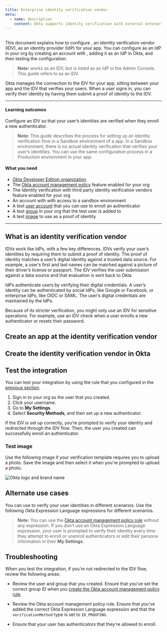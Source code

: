 ```yaml
---
title: Enterprise identity verification vendor
meta:
  - name: description
    content: Okta supports identity verification with external enterprise identity verification vendors. Get an overview of the process and prerequisites, as well as the set up instructions.
---
```


## <StackSnippet snippet="idp" inline />

This document explains how to configure <StackSnippet snippet="idp" inline />, an identity verification vendor (IDV), as an identity provider (IdP) for your app. You can configure <StackSnippet snippet="idp" inline /> as an IdP in your org by creating an account with <StackSnippet snippet="idp" inline />, adding it as an IdP in Okta, and then testing the configuration.

> **Note:** <StackSnippet snippet="idp" inline /> works as an IDV, but is listed as an IdP in the Admin Console. This guide refers to <StackSnippet snippet="idp" inline /> as an IDV.

Okta manages the connection to the IDV for your app, sitting between your app and the IDV that verifies your users. When a user signs in, you can verify their identity by having them submit a proof of identity to the IDV.

---

#### Learning outcomes

Configure an IDV so that your user’s identities are verified when they enroll a new authenticator.

> **Note:** This guide describes the process for setting up an identity verification flow in a Sandbox environment of a <StackSnippet snippet="idp" inline /> app. In a Sandbox environment, there is no actual identity verification that verifies your user’s identities. You can use the same configuration process in a Production environment in your <StackSnippet snippet="idp" inline /> app.

#### What you need

* [Okta Developer Edition organization](https://developer.okta.com/signup)
* The [Okta account management policy](/docs/guides/okta-account-management-policy/main/) feature enabled for your org
* The Identity verification with third party identity verification vendors feature enabled for your org
* An account with <StackSnippet snippet="idpaccount" inline /> with access to a sandbox environment
* A test [user account](https://help.okta.com/okta_help.htm?type=oie&id=ext-usgp-add-users) that you can use to enroll an authenticator
* A test [group](https://help.okta.com/okta_help.htm?type=oie&id=usgp-groups-create) in your org that the test user is added to
* A test [image](idv-test-image.png) to use as a proof of identity

---

## What is an identity verification vendor

IDVs work like IdPs, with a few key differences. IDVs verify your user’s identities by requiring them to submit a proof of identity. The proof of identity matches a user’s digital identity against a trusted data source. For example, a user’s first and last names can be matched against a picture of their driver’s license or passport. The IDV verifies the user submission against a data source and that evaluation is sent back to Okta.

IdPs authenticate users by verifying their digital credentials. A user’s identity can be authenticated by social IdPs, like Google or Facebook, or enterprise IdPs, like OIDC or SAML. The user’s digital credentials are maintained by the IdPs.

Because of its stricter verification, you might only use an IDV for sensitive operations. For example, use an IDV check when a user enrolls a new authenticator or resets their password.

## Create an app at the identity verification vendor

<StackSnippet snippet="appatidp" />

## Create the identity verification vendor in Okta

<StackSnippet snippet="appidpinokta" />

<StackSnippet snippet="afterappidpinokta" />

## Test the integration

You can test your integration by using the rule that you configured in the [previous section](#create-an-okta-account-management-policy-rule).

1. Sign in to your org as the user that you created.
1. Click your username.
1. Go to **My Settings**.
1. Select **Security Methods**, and then set up a new authenticator.

If the IDV is set up correctly, you’re prompted to verify your identity and redirected through the <StackSnippet snippet="idp" inline /> IDV flow. Then, the user you created can successfully enroll an authenticator.

### Test image

Use the following image if your verification template requires you to upload a photo. Save the image and then select it when you're prompted to upload a photo.

<div class="half border">

![Okta logo and brand name](/img/idv-test-image.png)

</div>

## Alternate use cases

You can use <StackSnippet snippet="idp" inline /> to verify your user identities in different scenarios. Use the following Okta Expression Language expressions for different scenarios.

> **Note:** You can use the [Okta account management policy rule](#create-an-okta-account-management-policy-rule) without any expression. If you don’t use an Okta Expression Language expression, your user is prompted to verify their identity every time they attempt to enroll or unenroll authenticators or edit their persona information in their **My Settings**.

<StackSnippet snippet="alternateusecase" />

## Troubleshooting

When you test the integration, if you’re not redirected to the IDV flow, review the following areas:

* Review the user and group that you created. Ensure that you’ve set the correct group ID when you [create the Okta account management policy rule](#create-an-okta-account-management-policy-rule).

* Review the Okta account management policy rule. Ensure that you’ve added the correct Okta Expression Language expression and that the `verificationMethod` type is set to `ID_PROOFING`.

* Ensure that your user has authenticators that they're allowed to enroll.